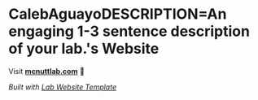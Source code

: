 
# CalebAguayoDESCRIPTION=An engaging 1-3 sentence description of your lab.'s Website

Visit **[mcnuttlab.com](http://mcnuttlab.com)** 🚀

_Built with [Lab Website Template](https://greene-lab.gitbook.io/lab-website-template-docs)_
